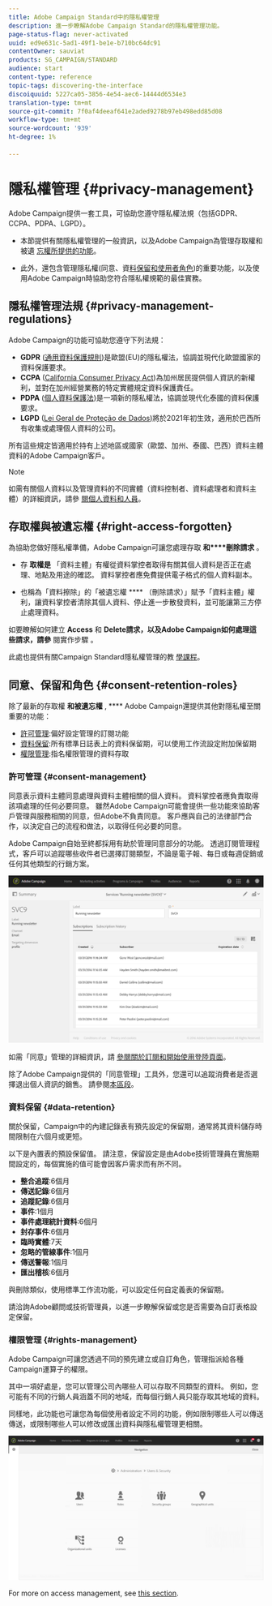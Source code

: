 ```yaml
---
title: Adobe Campaign Standard中的隱私權管理
description: 進一步瞭解Adobe Campaign Standard的隱私權管理功能。
page-status-flag: never-activated
uuid: ed9e631c-5ad1-49f1-be1e-b710bc64dc91
contentOwner: sauviat
products: SG_CAMPAIGN/STANDARD
audience: start
content-type: reference
topic-tags: discovering-the-interface
discoiquuid: 5227ca05-3856-4e54-aec6-14444d6534e3
translation-type: tm+mt
source-git-commit: 7f0af4deeaf641e2aded9278b97eb498edd85d08
workflow-type: tm+mt
source-wordcount: '939'
ht-degree: 1%

---
```



# 隱私權管理 {#privacy-management}

Adobe Campaign提供一套工具，可協助您遵守隱私權法規（包括GDPR、CCPA、PDPA、LGPD）。

* 本節提供有關隱私權管理的一般資訊，以及Adobe Campaign為管理存取權和被遺 [忘權所提供的功能](#right-access-forgotten)。

* 此外，還包含管理隱私權(同意、資[料保留和使用者角色](#consent-retention-roles))的重要功能，以及使用Adobe Campaign時協助您符合隱私權規範的最佳實務。

## 隱私權管理法規 {#privacy-management-regulations}

Adobe Campaign的功能可協助您遵守下列法規：

* **GDPR** ([通用資料保護規則](https://ec.europa.eu/info/law/law-topic/data-protection/reform/what-does-general-data-protection-regulation-gdpr-govern_en))是歐盟(EU)的隱私權法，協調並現代化歐盟國家的資料保護要求。
* **CCPA** ([California Consumer Privacy Act](https://leginfo.legislature.ca.gov/faces/codes_displayText.xhtml?lawCode=CIV&amp;division=3.&amp;title=1.81.5。&amp;part=4。&amp;chapter=&amp;article=))為加州居民提供個人資訊的新權利，並對在加州經營業務的特定實體規定資料保護責任。
* **PDPA** ([個人資料保護法](https://secureprivacy.ai/thailand-pdpa-summary-what-businesses-need-to-know/))是一項新的隱私權法，協調並現代化泰國的資料保護要求。
* **LGPD** ([Lei Geral de Proteção de Dados](https://iapp.org/media/pdf/resource_center/Brazilian_General_Data_Protection_Law.pdf))將於2021年初生效，適用於巴西所有收集或處理個人資料的公司。

所有這些規定皆適用於持有上述地區或國家（歐盟、加州、泰國、巴西）資料主體資料的Adobe Campaign客戶。

>[!NOTE]
>
>如需有關個人資料以及管理資料的不同實體（資料控制者、資料處理者和資料主體）的詳細資訊，請參 [閱個人資料和人員](../../start/using/privacy.md#personal-data)。

## 存取權與被遺忘權 {#right-access-forgotten}

為協助您做好隱私權準備，Adobe Campaign可讓您處理存取 **和****刪除請求** 。

* 存 **取權是** 「資料主體」有權從資料掌控者取得有關其個人資料是否正在處理、地點及用途的確認。 資料掌控者應免費提供電子格式的個人資料副本。

* 也稱為「資料擦除」的「被遺忘權 **** （刪除請求）」賦予「資料主體」權利，讓資料掌控者清除其個人資料、停止進一步散發資料，並可能讓第三方停止處理資料。

如要瞭解如何建立 **Access** 和 **Delete請求，以及Adobe Campaign如何處理這些請求，請參** 閱實作步驟 [](https://helpx.adobe.com/tw/campaign/kb/acs-privacy.html)。

此處也提供有關Campaign Standard隱私權管理的教 [學課程](https://experienceleague.adobe.com/docs/campaign-standard-learn/tutorials/privacy/privacy-overview.html?lang=en#privacy)。

## 同意、保留和角色 {#consent-retention-roles}

除了最新的存取權 **和被遺忘權** , **** Adobe Campaign還提供其他對隱私權至關重要的功能：

* [許可管理](#consent-management):偏好設定管理的訂閱功能
* [資料保留](#data-retention):所有標準日誌表上的資料保留期，可以使用工作流設定附加保留期
* [權限管理](#rights-management):指名權限管理的資料存取

### 許可管理 {#consent-management}

同意表示資料主體同意處理與資料主體相關的個人資料。 資料掌控者應負責取得該項處理的任何必要同意。 雖然Adobe Campaign可能會提供一些功能來協助客戶管理與服務相關的同意，但Adobe不負責同意。 客戶應與自己的法律部門合作，以決定自己的流程和做法，以取得任何必要的同意。

Adobe Campaign自始至終都採用有助於管理同意部分的功能。 透過訂閱管理程式，客戶可以追蹤哪些收件者已選擇訂閱類型，不論是電子報、每日或每週促銷或任何其他類型的行銷方案。

![](assets/privacy-consent-management.png)

如需「同意」管理的詳細資訊，請 [參閱關於訂閱](../../audiences/using/about-subscriptions.md)[和開始使用登陸頁面](../../channels/using/getting-started-with-landing-pages.md)。

除了Adobe Campaign提供的「同意管理」工具外，您還可以追蹤消費者是否選擇退出個人資訊的銷售。 請參閱[本區段](https://helpx.adobe.com/tw/campaign/kb/acs-privacy.html#ccpa)。

### 資料保留 {#data-retention}

關於保留，Campaign中的內建記錄表有預先設定的保留期，通常將其資料儲存時間限制在六個月或更短。

以下是內置表的預設保留值。 請注意，保留設定是由Adobe技術管理員在實施期間設定的，每個實施的值可能會因客戶需求而有所不同。

* **整合追蹤**:6個月
* **傳送記錄**:6個月
* **追蹤記錄**:6個月
* **事件**:1個月
* **事件處理統計資料**:6個月
* **封存事件**:6個月
* **臨時實體**:7天
* **忽略的管線事件**:1個月
* **傳送警報**:1個月
* **匯出稽核**:6個月

與刪除類似，使用標準工作流功能，可以設定任何自定義表的保留期。

請洽詢Adobe顧問或技術管理員，以進一步瞭解保留或您是否需要為自訂表格設定保留。

### 權限管理 {#rights-management}

Adobe Campaign可讓您透過不同的預先建立或自訂角色，管理指派給各種Campaign運算子的權限。

其中一項好處是，您可以管理公司內哪些人可以存取不同類型的資料。 例如，您可能有不同的行銷人員涵蓋不同的地域，而每個行銷人員只能存取其地域的資料。

同樣地，此功能也可讓您為每個使用者設定不同的功能，例如限制哪些人可以傳送傳送，或限制哪些人可以修改或匯出資料與隱私權管理更相關。

![](assets/privacy-user-management.png)

For more on access management, see [this section](../../administration/using/about-access-management.md).